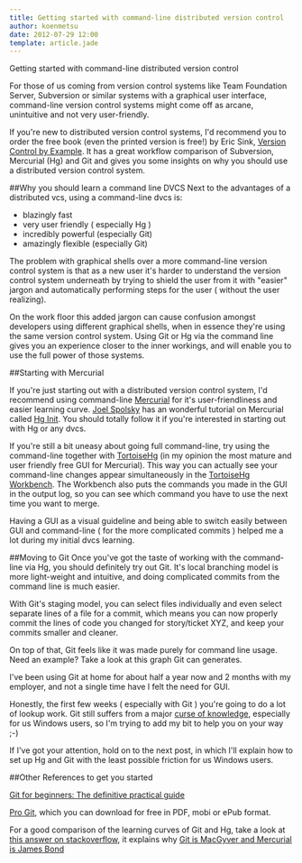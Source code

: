 ```yaml
---
title: Getting started with command-line distributed version control
author: koenmetsu
date: 2012-07-29 12:00
template: article.jade
---
```


Getting started with command-line distributed version control

For those of us coming from version control systems like Team Foundation Server, Subversion or similar systems with a graphical user interface, command-line version control systems might come off as arcane, unintuitive and not very user-friendly. 

If you're new to distributed version control systems, I'd recommend you to order the free book (even the printed version is free!) by Eric Sink, [Version Control by Example](http://www.ericsink.com/vcbe/). It has a great workflow comparison of Subversion, Mercurial (Hg) and Git and gives you some insights on why you should use a distributed version control system.	

##Why you should learn a command line DVCS
Next to the advantages of a distributed vcs, using a command-line dvcs is:

- blazingly fast
- very user friendly ( especially Hg )
- incredibly powerful (especially Git)
- amazingly flexible (especially Git)

The problem with graphical shells over a more command-line version control system is that as a new user it's harder to understand the version control system underneath by trying to shield the user from it with "easier" jargon and automatically performing steps for the user ( without the user realizing). 

On the work floor this added jargon can cause confusion amongst developers using different graphical shells, when in essence they're using the same version control system. Using Git or Hg via the command line gives you an experience closer to the inner workings, and will enable you to use the full power of those systems.

##Starting with Mercurial

If you're just starting out with a distributed version control system, I'd recommend using command-line [Mercurial](http://mercurial.selenic.com/) for it's user-friendliness and easier learning curve. [Joel Spolsky](http://www.joelonsoftware.com) has an wonderful tutorial on Mercurial called [Hg Init](http://hginit.com/). You should totally follow it if you're interested in starting out with Hg or any dvcs.

If you're still a bit uneasy about going full command-line, try using the command-line together with [TortoiseHg](http://tortoisehg.bitbucket.org/) (in my opinion the most mature and user friendly free GUI for Mercurial). This way you can actually see your command-line changes appear simultaneously in the [TortoiseHg Workbench](http://tortoisehg.bitbucket.org/manual/2.4/workbench.html). The Workbench also puts the commands you made in the GUI in the output log, so you can see which command you have to use the next time you want to merge.

Having a GUI as a visual guideline and being able to switch easily between GUI and command-line ( for the more complicated commits ) helped me a lot during my initial dvcs learning.

##Moving to Git
Once you've got the taste of working with the command-line via Hg, you should definitely try out Git. It's local branching model is more light-weight and intuitive, and doing complicated commits from the command line is much easier. 

With Git's staging model, you can select files individually and even select separate lines of a file for a commit, which means you can now properly commit the lines of code you changed for story/ticket XYZ, and keep your commits smaller and cleaner.

On top of that, Git feels like it was made purely for command line usage. Need an example? Take a look at this graph Git can generates.

I've been using Git at home for about half a year now and 2 months with my employer, and not a single time have I felt the need for GUI.

Honestly, the first few weeks ( especially with Git ) you're going to do a lot of lookup work. Git still suffers from a major [curse of knowledge](https://en.wikipedia.org/wiki/Curse_of_knowledge), especially for us Windows users, so I'm trying to add my bit to help you on your way ;-)

If I've got your attention, hold on to the next post, in which I'll explain how to set up Hg and Git with the least possible friction for us Windows users.

##Other References to get you started

[Git for beginners: The definitive practical guide](http://stackoverflow.com/q/315911/367388)

[Pro Git](http://git-scm.com/book), which you can download for free in PDF, mobi or ePub format.

For a good comparison of the learning curves of Git and Hg, take a look at [this answer on stackoverflow](http://stackoverflow.com/a/892688/367388), it explains why [Git is MacGyver and Mercurial is James Bond](http://stackoverflow.com/a/35845/367388)




















